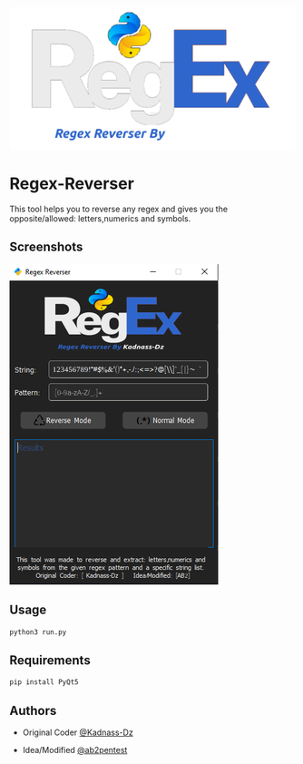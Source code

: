
![Logo](img/banner.png)


# Regex-Reverser

This tool helps you to reverse any regex and gives you the opposite/allowed: letters,numerics and symbols.

## Screenshots

![App Screenshot](Screenshot.png)


## Usage

```python
python3 run.py
```


## Requirements

```bash
pip install PyQt5
```
    
## Authors

- Original Coder [@Kadnass-Dz](https://www.github.com/kadnass-dz)

- Idea/Modified [@ab2pentest](https://github.com/ab2pentest)
